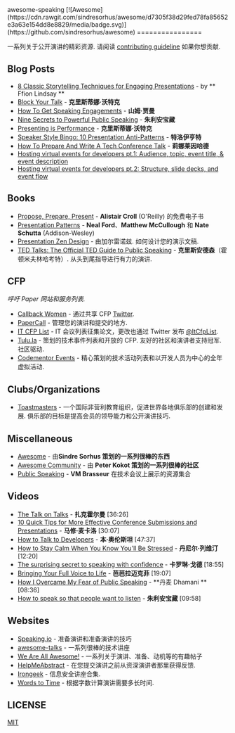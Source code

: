 <div class="github-widget" data-repo="matteofigus/awesome-speaking"></div>
<script async src="https://pagead2.googlesyndication.com/pagead/js/adsbygoogle.js"></script><ins class="adsbygoogle" style="display:block" data-ad-client="ca-pub-6890694312814945" data-ad-slot="5473692530" data-ad-format="auto"  data-full-width-responsive="true"></ins><script>(adsbygoogle = window.adsbygoogle || []).push({});</script>
awesome-speaking [![Awesome](https://cdn.rawgit.com/sindresorhus/awesome/d7305f38d29fed78fa85652e3a63e154dd8e8829/media/badge.svg)](https://github.com/sindresorhus/awesome)
================

一系列关于公开演讲的精彩资源. 请阅读 [contributing guideline](https://github.com/matteofigus/awesome-speaking/blob/master/contributing.md) 如果你想贡献.

## Blog Posts
* [8 Classic Storytelling Techniques for Engaging Presentations](https://www.sparkol.com/en/Blog/8-Classic-storytelling-techniques-for-engaging-presentations) - by ** Ffion Lindsay **
* [Block Your Talk](http://eleganthack.com/block-your-talk/) - **克里斯蒂娜·沃特克**
* [How To Get Speaking Engagements](https://www.samjarman.co.nz/blog/speaking-gigs) - **山姆·贾曼**
* [Nine Secrets to Powerful Public Speaking](http://www.gq-magazine.co.uk/article/public-speaking-tips) - **朱利安宝藏**
* [Presenting is Performance](http://eleganthack.com/presenting-is-performance/) - **克里斯蒂娜·沃特克**
* [Speaker Style Bingo: 10 Presentation Anti-Patterns](http://www.troyhunt.com/2015/06/speaker-style-bingo-10-presentation.html) - **特洛伊亨特**
* [How To Prepare And Write A Tech Conference Talk](http://wunder.schoenaberselten.com/2016/02/16/how-to-prepare-and-write-a-tech-conference-talk/) - **莉娜莱因哈德**
* [Hosting virtual events for developers pt.1: Audience, topic, event title, & event description](https://www.codementor.io/blog/developer-virtual-events-guide1-dgzxdgnfmf)
* [Hosting virtual events for developers pt.2: Structure, slide decks, and event flow](https://www.codementor.io/blog/developer-virtual-events-guide2-disafwxxav)

## Books
* [Propose, Prepare, Present](http://shop.oreilly.com/product/0636920027096.do) - **Alistair Croll** (O&#39;Reilly) 的免费电子书
* [Presentation Patterns](http://presentationpatterns.com/) - **Neal Ford**、**Matthew McCullough** 和 **Nate Schutta** (Addison-Wesley)
* [Presentation Zen Design](http://www.amazon.com/gp/product/0321668790)  - 由加尔雷诺兹. 如何设计您的演示文稿.
* [TED Talks: The Official TED Guide to Public Speaking](http://www.amazon.com/d/0544634497/)  - **克里斯安德森**（霍顿米夫林哈考特）. 从头到尾指导进行有力的演讲.

## CFP

*呼吁 Paper 网站和服务列表.*

* [Callback Women](http://www.callbackwomen.com/) - 通过共享 CFP [Twitter](https://twitter.com/callbackwomen).
* [PaperCall](https://papercall.io/) - 管理您的演讲和提交的地方.
* [IT CFP List](https://github.com/softwaremill/it-cfp-list) - IT 会议列表征集论文，更改也通过 Twitter 发布 [@ItCfpList](https://twitter.com/ItCfpList).
* [Tulu.la](https://tulu.la)  - 策划的技术事件列表和开放的 CFP. 友好的社区和演讲者支持冠军. 社区驱动.
* [Codementor Events](https://www.codementor.io/events) - 精心策划的技术活动列表和以开发人员为中心的全年虚拟活动.

## Clubs/Organizations
* [Toastmasters](https://www.toastmasters.org/Find-a-Club)  - 一个国际非营利教育组织，促进世界各地俱乐部的创建和发展. 俱乐部的目标是提高会员的领导能力和公开演讲技巧.

## Miscellaneous
* [Awesome](https://github.com/sindresorhus/awesome) - 由**Sindre Sorhus 策划的一系列很棒的东西**
* [Awesome Community](https://github.com/peterkokot/awesome-community) - 由 **Peter Kokot 策划的一系列很棒的社区**
* [Public Speaking](https://github.com/vmbrasseur/Public_Speaking) - **VM Brasseur** 在技术会议上展示的资源集合

## Videos
* [The Talk on Talks](https://zachholman.com/talk/the-talk-on-talks/) - **扎克霍尔曼** [36:26]
* [10 Quick Tips for More Effective Conference Submissions and Presentations](https://www.youtube.com/watch?v=fJz4JJIchaY) - **马修·麦卡洛** [30:07]
* [How to Talk to Developers](https://www.youtube.com/watch?v=l9JXH7JPjR4) - **本·奥伦斯坦** [47:37]
* [How to Stay Calm When You Know You'll Be Stressed](https://www.ted.com/talks/daniel_levitin_how_to_stay_calm_when_you_know_you_ll_be_stressed) - **丹尼尔·列维汀** [12:20]
* [The surprising secret to speaking with confidence](https://www.youtube.com/watch?v=a2MR5XbJtXU) - **卡罗琳·戈德** [18:55]
* [Bringing Your Full Voice to Life](https://www.youtube.com/watch?v=Ze763kgrWGg) - **芭芭拉迈克菲** [19:07]
* [How I Overcame My Fear of Public Speaking](https://www.youtube.com/watch?v=80UVjkcxGmA) - **丹麦 Dhamani ** [08:36]
* [How to speak so that people want to listen](https://www.youtube.com/watch?v=eIho2S0ZahI) - **朱利安宝藏** [09:58]

## Websites
* [Speaking.io](http://speaking.io) - 准备演讲和准备演讲的技巧
* [awesome-talks](https://github.com/JanVanRyswyck/awesome-talks) - 一系列很棒的技术讲座
* [We Are All Awesome!](http://weareallaweso.me/) - 一系列关于演讲、准备、动机等的有趣帖子
* [HelpMeAbstract](http://helpmeabstract.com/) - 在您提交演讲之前从资深演讲者那里获得反馈.
* [Irongeek](https://www.irongeek.com/) - 信息安全讲座合集.
* [Words to Time](https://wordstotime.com/) - 根据字数计算演讲需要多长时间.

## LICENSE
[MIT](https://github.com/matteofigus/awesome-speaking/blob/master/LICENSE.md)
